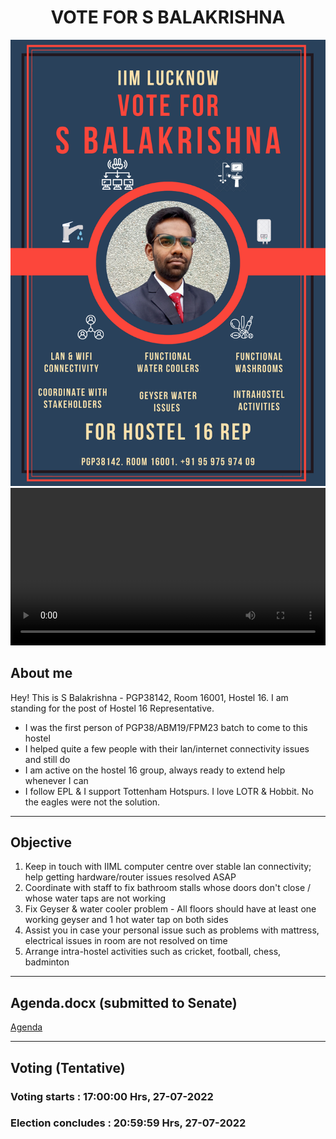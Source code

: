 <h1 style="text-align:center;">VOTE FOR S BALAKRISHNA </h1>

![](./PGP38142_16_Campaign_Poster.png)
<video src="https://user-images.githubusercontent.com/109454786/180874182-01aa8f38-9d3d-4318-9243-dfb32e9f4c7a.mp4" controls="controls" style="width: 100%; height:auto">
</video>

## About me
Hey! This is S Balakrishna - PGP38142, Room 16001, Hostel 16. I am standing for the post of Hostel 16 Representative.
- I was the first person of PGP38/ABM19/FPM23 batch to come to this hostel
- I helped quite a few people with their lan/internet connectivity issues and still do
- I am active on the hostel 16 group, always ready to extend help whenever I can
- I follow EPL & I support Tottenham Hotspurs. I love LOTR & Hobbit. No the eagles were not the solution.

* * *

## Objective
1. Keep in touch with IIML computer centre over stable lan connectivity; help getting hardware/router issues resolved ASAP 
2. Coordinate with staff to fix bathroom stalls whose doors don't close / whose water taps are not working
3. Fix Geyser & water cooler problem - All floors should have at least one working geyser and 1 hot water tap on both sides
4. Assist you in case your personal issue such as problems with mattress, electrical issues in room are not resolved on time
5. Arrange intra-hostel activities such as cricket, football, chess, badminton

* * *

## Agenda.docx (submitted to Senate)

[Agenda](./PGP38142_16.pdf)

---
## Voting (Tentative)

### Voting starts : 17:00:00 Hrs, 27-07-2022
### Election concludes : 20:59:59 Hrs, 27-07-2022